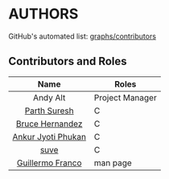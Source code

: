 # AUTHORS

GitHub's automated list: [graphs/contributors](https://github.com/andy5995/rmw/graphs/contributors)

## Contributors and Roles
| Name        | Roles
| :-----------: | ----------------------------------|
| Andy Alt | Project Manager |
| [Parth Suresh](https://github.com/parthsuresh) | C |
| [Bruce Hernandez](https://github.com/blah1898) | C |
| [Ankur Jyoti Phukan](https://github.com/ajphukan) | C |
| [suve](https://svgames.pl/en) | C |
| [Guillermo Franco](https://github.com/gfranco93) | man page |
